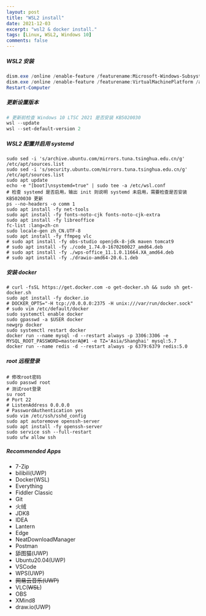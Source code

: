 ```yaml
---
layout: post
title: "WSL2 install"
date: 2021-12-03
excerpt: "wsl2 & docker install."
tags: [Linux, WSL2, Windows 10]
comments: false
---
```


##### WSL2 安装

```powershell
dism.exe /online /enable-feature /featurename:Microsoft-Windows-Subsystem-Linux /all /norestart
dism.exe /online /enable-feature /featurename:VirtualMachinePlatform /all /norestart
Restart-Computer
```

##### 更新设置版本

```powershell
# 更新前检查 Windows 10 LTSC 2021 是否安装 KB5020030
wsl --update
wsl --set-default-version 2
```

##### WSL2 配置并启用 systemd

```shell
sudo sed -i 's/archive.ubuntu.com/mirrors.tuna.tsinghua.edu.cn/g' /etc/apt/sources.list
sudo sed -i 's/security.ubuntu.com/mirrors.tuna.tsinghua.edu.cn/g' /etc/apt/sources.list
sudo apt update
echo -e "[boot]\nsystemd=true" | sudo tee -a /etc/wsl.conf
# 检查 systemd 是否启用，输出 init 则说明 systemd 未启用，需要检查是否安装 KB5020030 更新
ps --no-headers -o comm 1
sudo apt install -fy net-tools
sudo apt install -fy fonts-noto-cjk fonts-noto-cjk-extra
sudo apt install -fy libreoffice
fc-list :lang=zh-cn
sudo locale-gen zh_CN.UTF-8
sudo apt install -fy ffmpeg vlc
# sudo apt install -fy obs-studio openjdk-8-jdk maven tomcat9
# sudo apt install -fy ./code_1.74.0-1670260027_amd64.deb
# sudo apt install -fy ./wps-office_11.1.0.11664.XA_amd64.deb
# sudo apt install -fy ./drawio-amd64-20.6.1.deb
```

##### 安装 docker

```shell
# curl -fsSL https://get.docker.com -o get-docker.sh && sudo sh get-docker.sh
sudo apt install -fy docker.io
# DOCKER_OPTS="-H tcp://0.0.0.0:2375 -H unix:///var/run/docker.sock"
# sudo vim /etc/default/docker
sudo systemctl enable docker
sudo gpasswd -a $USER docker
newgrp docker
sudo systemctl restart docker
docker run --name mysql -d --restart always -p 3306:3306 -e MYSQL_ROOT_PASSWORD=masterA@#1 -e TZ='Asia/Shanghai' mysql:5.7
docker run --name redis -d --restart always -p 6379:6379 redis:5.0
```

##### root 远程登录

```shell
# 修改root密码
sudo passwd root
# 测试root登录
su root
# Port 22
# ListenAddress 0.0.0.0
# PasswordAuthentication yes
sudo vim /etc/ssh/sshd_config
sudo apt autoremove openssh-server
sudo apt install -fy openssh-server
sudo service ssh --full-restart
sudo ufw allow ssh
```

##### Recommended Apps

- 7-Zip
- bilibili(UWP)
- Docker(WSL)
- Everything
- Fiddler Classic
- Git
- 火绒
- JDK8
- IDEA
- Lantern
- Edge
- NeatDownloadManager
- Postman
- 舔图猫(UWP)
- Ubuntu20.04(UWP)
- VSCode
- WPS(UWP)
- ~~网易云音乐(UWP)~~
- VLC(~~WSL~~)
- OBS
- XMind8
- draw.io(UWP)
